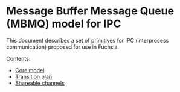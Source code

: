 # Message Buffer Message Queue (MBMQ) model for IPC

This document describes a set of primitives for IPC (interprocess
communication) proposed for use in Fuchsia.

Contents:

*   [Core model](mbmq-model.md)
*   [Transition plan](transition-plan.md)
*   [Shareable channels](shareable-channels.md)
